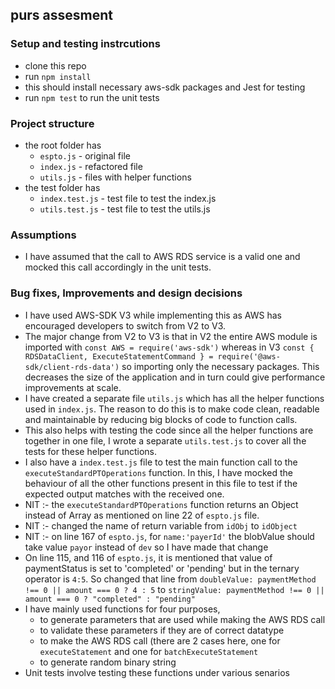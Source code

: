 ## purs assesment
### Setup and testing instrcutions
- clone this repo
- run ``` npm install ```
- this should install necessary aws-sdk packages and Jest for testing
- run ``` npm test ``` to run the unit tests
### Project structure 
- the root folder has
  - ``` espto.js ``` - original file
  - ``` index.js ``` - refactored file
  - ``` utils.js ``` - files with helper functions
- the test folder has
  - ``` index.test.js ``` - test file to test the index.js
  - ``` utils.test.js ``` - test file to test the utils.js
### Assumptions 
- I have assumed that the call to AWS RDS service is a valid one and mocked this call accordingly in the unit tests.
### Bug fixes, Improvements and design decisions
- I have used AWS-SDK V3 while implementing this as AWS has encouraged developers to switch from V2 to V3.
- The major change from V2 to V3 is that in V2 the entire AWS module is imported with ``` const AWS = require('aws-sdk') ``` whereas in V3 ``` const { RDSDataClient, ExecuteStatementCommand } = require('@aws- 
  sdk/client-rds-data') ``` so importing only the necessary packages. This decreases the size of the application and in turn could give performance improvements at scale.
- I have created a separate file ``` utils.js ``` which has all the helper functions used in ``` index.js ```. The reason to do this is to make code clean, readable and maintainable by reducing big blocks of code
  to function calls.
- This also helps with testing the code since all the helper functions are together in one file, I wrote a separate ``` utils.test.js ``` to cover all the tests for these helper functions.
- I also have a ``` index.test.js ``` file to test the main function call to the ```executeStandardPTOperations``` function. In this, I have mocked the behaviour of all the other functions present in this file to 
  test if the expected output matches with the received one.
- NIT :- the ```executeStandardPTOperations``` function returns an Object instead of Array as mentioned on line 22 of ```espto.js``` file.
- NIT :- changed the name of return variable from ```idObj``` to ```idObject```
- NIT :- on line 167 of ```espto.js```, for ```name:'payerId'``` the blobValue should take value ```payor``` instead of ```dev``` so I have made that change
- On line 115, and 116 of ```espto.js```, it is mentioned that value of paymentStatus is set to 'completed' or 'pending' but in the ternary operator is ```4:5```. So changed that line from
  ```doubleValue: paymentMethod !== 0 || amount === 0 ? 4 : 5``` to ```stringValue: paymentMethod !== 0 || amount === 0 ? "completed" : "pending"```
- I have mainly used functions for four purposes,
  - to generate parameters that are used while making the AWS RDS call
  - to validate these parameters if they are of correct datatype
  - to make the AWS RDS call (there are 2 cases here, one for ```executeStatement``` and one for ```batchExecuteStatement```
  - to generate random binary string
- Unit tests involve testing these functions under various senarios


  
